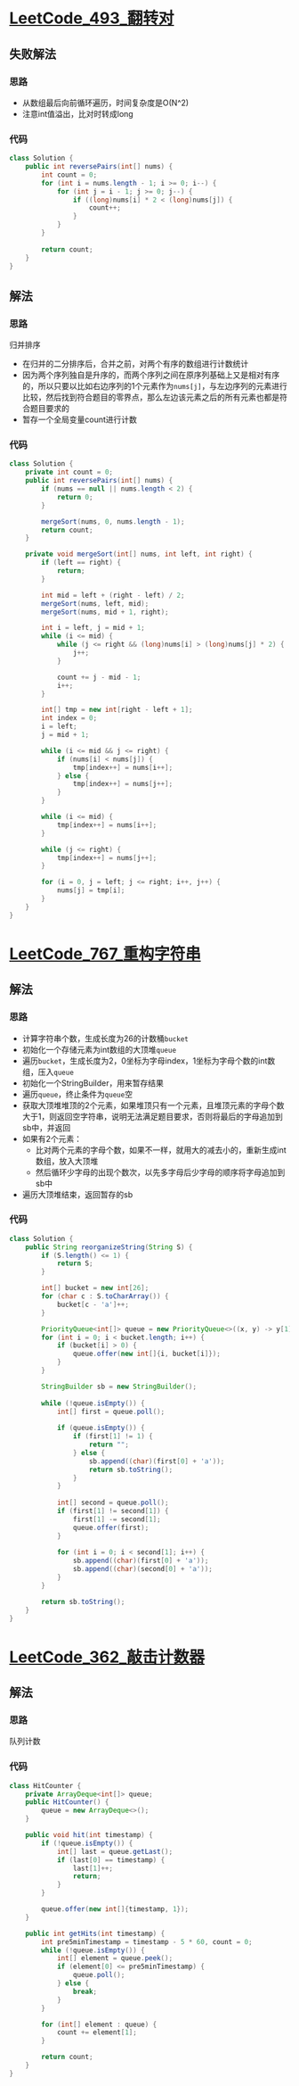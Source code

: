 # [LeetCode_493_翻转对](https://leetcode-cn.com/problems/reverse-pairs/)
## 失败解法
### 思路
- 从数组最后向前循环遍历，时间复杂度是O(N^2)
- 注意int值溢出，比对时转成long
### 代码
```java
class Solution {
    public int reversePairs(int[] nums) {
        int count = 0;
        for (int i = nums.length - 1; i >= 0; i--) {
            for (int j = i - 1; j >= 0; j--) {
                if ((long)nums[i] * 2 < (long)nums[j]) {
                    count++;
                }
            }
        }
        
        return count;
    }
}
```
## 解法
### 思路
归并排序
- 在归并的二分排序后，合并之前，对两个有序的数组进行计数统计
- 因为两个序列独自是升序的，而两个序列之间在原序列基础上又是相对有序的，所以只要以比如右边序列的1个元素作为`nums[j]`，与左边序列的元素进行比较，然后找到符合题目的零界点，那么左边该元素之后的所有元素也都是符合题目要求的
- 暂存一个全局变量count进行计数
### 代码
```java
class Solution {
    private int count = 0;
    public int reversePairs(int[] nums) {
        if (nums == null || nums.length < 2) {
            return 0;
        }

        mergeSort(nums, 0, nums.length - 1);
        return count;
    }

    private void mergeSort(int[] nums, int left, int right) {
        if (left == right) {
            return;
        }

        int mid = left + (right - left) / 2;
        mergeSort(nums, left, mid);
        mergeSort(nums, mid + 1, right);

        int i = left, j = mid + 1;
        while (i <= mid) {
            while (j <= right && (long)nums[i] > (long)nums[j] * 2) {
                j++;
            }

            count += j - mid - 1;
            i++;
        }

        int[] tmp = new int[right - left + 1];
        int index = 0;
        i = left;
        j = mid + 1;

        while (i <= mid && j <= right) {
            if (nums[i] < nums[j]) {
                tmp[index++] = nums[i++];
            } else {
                tmp[index++] = nums[j++];
            }
        }

        while (i <= mid) {
            tmp[index++] = nums[i++];
        }

        while (j <= right) {
            tmp[index++] = nums[j++];
        }

        for (i = 0, j = left; j <= right; i++, j++) {
            nums[j] = tmp[i];
        }
    }
}
```
# [LeetCode_767_重构字符串](https://leetcode-cn.com/problems/reorganize-string/)
## 解法
### 思路
- 计算字符串个数，生成长度为26的计数桶`bucket`
- 初始化一个存储元素为int数组的大顶堆`queue`
- 遍历`bucket`，生成长度为2，0坐标为字母index，1坐标为字母个数的int数组，压入`queue`
- 初始化一个StringBuilder，用来暂存结果
- 遍历`queue`，终止条件为`queue`空
- 获取大顶堆堆顶的2个元素，如果堆顶只有一个元素，且堆顶元素的字母个数大于1，则返回空字符串，说明无法满足题目要求，否则将最后的字母追加到sb中，并返回
- 如果有2个元素：
    - 比对两个元素的字母个数，如果不一样，就用大的减去小的，重新生成int数组，放入大顶堆
    - 然后循环少字母的出现个数次，以先多字母后少字母的顺序将字母追加到sb中
- 遍历大顶堆结束，返回暂存的sb
### 代码
```java
class Solution {
    public String reorganizeString(String S) {
        if (S.length() <= 1) {
            return S;
        }

        int[] bucket = new int[26];
        for (char c : S.toCharArray()) {
            bucket[c - 'a']++;
        }

        PriorityQueue<int[]> queue = new PriorityQueue<>((x, y) -> y[1] - x[1]);
        for (int i = 0; i < bucket.length; i++) {
            if (bucket[i] > 0) {
                queue.offer(new int[]{i, bucket[i]});
            }
        }

        StringBuilder sb = new StringBuilder();
        
        while (!queue.isEmpty()) {
            int[] first = queue.poll();
            
            if (queue.isEmpty()) {
                if (first[1] != 1) {
                    return "";
                } else {
                    sb.append((char)(first[0] + 'a'));
                    return sb.toString();
                }
            }
            
            int[] second = queue.poll();
            if (first[1] != second[1]) {
                first[1] -= second[1];
                queue.offer(first);
            }
            
            for (int i = 0; i < second[1]; i++) {
                sb.append((char)(first[0] + 'a'));
                sb.append((char)(second[0] + 'a'));
            }
        }

        return sb.toString();
    }
}
```
# [LeetCode_362_敲击计数器](https://leetcode-cn.com/problems/design-hit-counter/)
## 解法
### 思路
队列计数
### 代码
```java
class HitCounter {
    private ArrayDeque<int[]> queue;
    public HitCounter() {
        queue = new ArrayDeque<>();
    }

    public void hit(int timestamp) {
        if (!queue.isEmpty()) {
            int[] last = queue.getLast();
            if (last[0] == timestamp) {
                last[1]++;
                return;
            }
        }

        queue.offer(new int[]{timestamp, 1});
    }

    public int getHits(int timestamp) {
        int pre5minTimestamp = timestamp - 5 * 60, count = 0;
        while (!queue.isEmpty()) {
            int[] element = queue.peek();
            if (element[0] <= pre5minTimestamp) {
                queue.poll();
            } else {
                break;
            }
        }

        for (int[] element : queue) {
            count += element[1];
        }

        return count;
    }
}
```